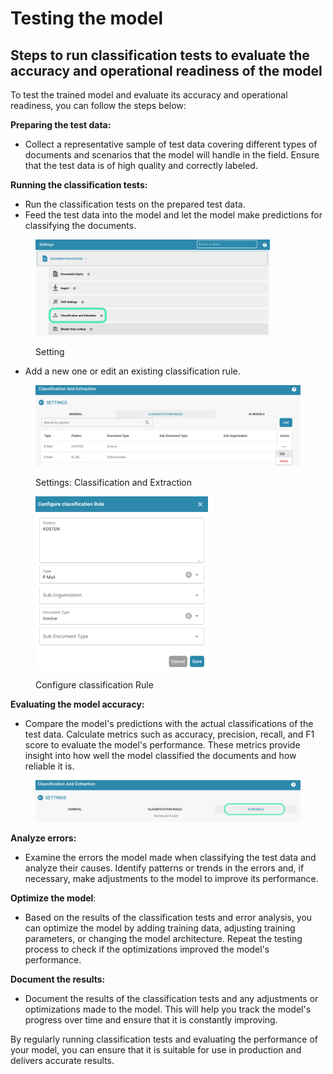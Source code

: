# Testing the model

## Steps to run classification tests to evaluate the accuracy and operational readiness of the model

To test the trained model and evaluate its accuracy and operational readiness, you can follow the steps below:



**Preparing the test data:**&#x20;

* Collect a representative sample of test data covering different types of documents and scenarios that the model will handle in the field. Ensure that the test data is of high quality and correctly labeled.



**Running the classification tests:**&#x20;

* Run the classification tests on the prepared test data.&#x20;
* Feed the test data into the model and let the model make predictions for classifying the documents.

<figure><img src="../../../../../.gitbook/assets/image (91).png" alt="" width="375"><figcaption><p>Setting</p></figcaption></figure>

* Add a new one or edit an existing classification rule.

<figure><img src="../../../../../.gitbook/assets/image (92).png" alt=""><figcaption><p>Settings: Classification and Extraction </p></figcaption></figure>

<figure><img src="../../../../../.gitbook/assets/image (90).png" alt="" width="276"><figcaption><p>Configure classification Rule</p></figcaption></figure>

**Evaluating the model accuracy:**&#x20;

* Compare the model's predictions with the actual classifications of the test data. Calculate metrics such as accuracy, precision, recall, and F1 score to evaluate the model's performance. These metrics provide insight into how well the model classified the documents and how reliable it is.

<figure><img src="../../../../../.gitbook/assets/Bildschirmfoto 2024-05-22 um 08.53.41.png" alt=""><figcaption></figcaption></figure>



**Analyze errors:**&#x20;

* Examine the errors the model made when classifying the test data and analyze their causes. Identify patterns or trends in the errors and, if necessary, make adjustments to the model to improve its performance.



**Optimize the model**:&#x20;

* Based on the results of the classification tests and error analysis, you can optimize the model by adding training data, adjusting training parameters, or changing the model architecture. Repeat the testing process to check if the optimizations improved the model's performance.



**Document the results:**&#x20;

* Document the results of the classification tests and any adjustments or optimizations made to the model. This will help you track the model's progress over time and ensure that it is constantly improving.

By regularly running classification tests and evaluating the performance of your model, you can ensure that it is suitable for use in production and delivers accurate results.



